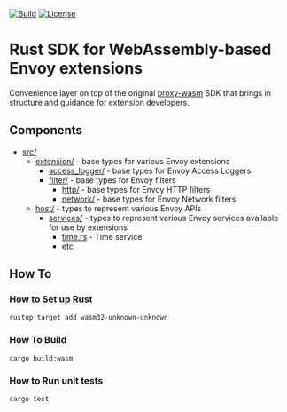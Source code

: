 [![Build](https://github.com/tetratelabs/envoy-wasm-rust-sdk/workflows/build/badge.svg)](https://github.com/tetratelabs/envoy-wasm-rust-sdk/actions)
[![License](https://img.shields.io/badge/license-Apache%202.0-blue.svg)](LICENSE)

# Rust SDK for WebAssembly-based Envoy extensions

Convenience layer on top of the original [proxy-wasm](https://github.com/proxy-wasm/proxy-wasm-rust-sdk) SDK
that brings in structure and guidance for extension developers.

## Components

* [src/](./src/)
  * [extension/](./src/extension/) - base types for various Envoy extensions
    * [access_logger/](./src/extension/access_logger/) - base types for Envoy Access Loggers
    * [filter/](./src/extension/filter/) - base types for Envoy filters
      * [http/](./src/extension/filter/http/) - base types for Envoy HTTP filters
      * [network/](./src/extension/filter/network/) - base types for Envoy Network filters
  * [host/](./src/host/) - types to represent various Envoy APIs
    * [services/](./src/host/services/) - types to represent various Envoy services available for use by extensions
      * [time.rs](./src/host/services/time.rs) - Time service
      * etc

## How To

### How to Set up Rust

```shell
rustup target add wasm32-unknown-unknown
```

### How To Build

```shell
cargo build:wasm
```

### How to Run unit tests

```shell
cargo test
```
